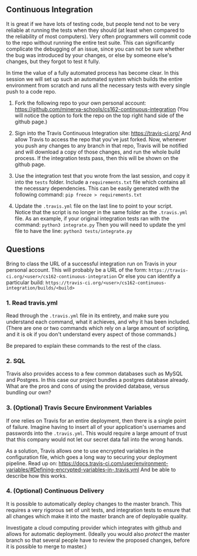## Continuous Integration
It is great if we have lots of testing code, but people tend not to be very
reliable at running the tests when they should (at least when compared to the
reliability of most computers).  Very often programmers  will commit code to
the repo without running the entire test suite.  This can significantly
complicate the debugging of an issue, since you can not be sure whether the bug
was introduced by your changes, or else by someone else's changes, but they
forgot to test it fully.

In time the value of a fully automated process has become clear. In this session
we will set up such an automated system which builds the entire environment from
scratch and runs all the necessary tests with every single push to a code repo.

1. Fork the following repo to your own personal account:
https://github.com/minerva-schools/cs162-continuous-integration
(You will notice the option to fork the repo on the top right hand side of the
github page.)

2. Sign into the Travis Continuous Integration site:
https://travis-ci.org/
And allow Travis to access the repo that you've just forked.  Now, whenever
you push any changes to any branch in that repo, Travis will be notified and
will download a copy of those changes, and run the whole build process.  If
the integration tests pass, then this will be shown on the github page.

3. Use the integration test that you wrote from the last session, and copy it
into the `tests` folder.  Include a `requirements.txt` file which contains all
the necessary dependencies. This can be easily generated with the following
command:
`pip freeze > requirements.txt`

4. Update the `.travis.yml` file on the last line to point to your script.  
Notice that the script is no longer in the same folder as the `.travis.yml` file.
As an example, if your original integration tests ran with the command:
`python3 integrate.py`
Then you will need to update the yml file to have the line:
`python3 tests/integrate.py`


## Questions
Bring to class the URL of a successful integration run on Travis in your
personal account.  This will probably be a URL of the form:
`https://travis-ci.org/<user>/cs162-continuous-integration`
Or else you can identify a particular build:
`https://travis-ci.org/<user>/cs162-continuous-integration/builds/<build>`

### 1. Read travis.yml
Read through the `.travis.yml` file in its entirety, and make sure you understand
each command, what it achieves, and why it has been included.  (There are one or
two commands which rely on a large amount of scripting, and it is ok if you
don't understand every aspect of those commands.)

Be prepared to explain these commands to the rest of the class.

### 2. SQL
Travis also provides access to a few common databases such as MySQL and
Postgres. In this case our project bundles a postgres database already.
What are the pros and cons of using the provided database, versus bundling
our own?

### 3. (Optional) Travis Secure Environment Variables
If one relies on Travis for an entire deployment, then there is a single point
of failure.  Imagine having to insert all of your application's usernames and
passwords into the `.travis.yml`.  This would require a large amount of trust
that this company would not let our secret data fall into the wrong hands.

As a solution, Travis allows one to use encrypted variables in the configuration
file, which goes a long way to securing your deployment pipeline. Read up on:
https://docs.travis-ci.com/user/environment-variables/#Defining-encrypted-variables-in-.travis.yml
And be able to describe how this works.

### 4. (Optional) Continuous Delivery
It is possible to automatically deploy changes to the master branch.  This
requires a very rigorous set of unit tests, and integration tests to ensure that
all changes which make it into the master branch are of deployable quality.

Investigate a cloud computing provider which integrates with github and allows
for automatic deployment.  (Ideally you would also *protect* the master branch
so that several people have to review the proposed changes, before it is
possible to merge to master.)
